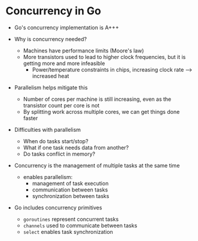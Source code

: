 # Concurrency in Go

- Go's concurrency implementation is A+++

- Why is concurrency needed?
    - Machines have performance limits (Moore's law)
    - More transistors used to lead to higher clock frequencies, but it is getting more and more infeasible
        - Power/temperature constraints in chips, increasing clock rate --> increased heat 

- Parallelism helps mitigate this 
    - Number of cores per machine is still increasing, even as the transistor count per core is not
    - By splitting work across multiple cores, we can get things done faster

- Difficulties with parallelism
    - When do tasks start/stop?
    - What if one task needs data from another?
    - Do tasks conflict in memory?

- Concurrency is the management of multiple tasks at the same time
    - enables parallelism: 
        - management of task execution
        - communication between tasks
        - synchronization between tasks

- Go includes concurrency primitives
    - `goroutines` represent concurrent tasks
    - `channels` used to communicate between tasks
    - `select` enables task synchronization